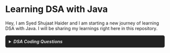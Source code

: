 # Learning DSA with Java

Hey, I am Syed Shujaat Haider and I am starting a new journey of learning DSA with Java. I will be sharing my learnings right here in this repository.

<details style="
  border: 1px solid #444;
  border-radius: 5px;
  padding: 10px;
  background-color: #222;
  color: #ddd;
">
    <summary style="
    cursor: pointer;
    font-weight: bold;
    color: #ddd;
  ">
        <em>DSA Coding Questions</em>
    </summary>

# DSA Coding Questions Topicwise With Notes

| Topic       | Question           | Platform          | Solution          |
|-------------|--------------------|-------------------|-------------------|
| Array  
(*Striver's Array Series - Day1 : Basic*) | Largest Element in Array  | [GeeksforGeeks](https://www.geeksforgeeks.org/problems/largest-element-in-array4009/0)   | [Notes](/IntermediateJAVA/Arrays/Striver's%20Array%20Series/Day1-Basic.md/#question-01--largest-element-in-array)   |
|             | Check If the Array is Sorted & Rotated   | [LeetCode](https://leetcode.com/problems/check-if-array-is-sorted-and-rotated/description/)  | [Notes](/IntermediateJAVA/Arrays/Striver's%20Array%20Series/Day1-Basic.md/#question-02--check-if-the-array-is-sorted--rotated)   |
|             | Second Largest Element in Array without Sorting | [GeeksforGeeks](https://www.geeksforgeeks.org/problems/second-largest3735/0) | [Notes](/IntermediateJAVA/Arrays/Striver's%20Array%20Series/Day1-Basic.md/#question-03--second-largest-element-in-array-without-sorting) |
|             | Searching an Element in a Sorted Array | [GeeksforGeeks](https://www.geeksforgeeks.org/problems/who-will-win-1587115621/0) | [Notes](/IntermediateJAVA/Arrays/Striver's%20Array%20Series/Day1-Basic.md/#question-04--searching-an-element-in-a-sorted-array) |
|             | Rotate Array | [LeetCode](https://leetcode.com/problems/rotate-array/description/) | [Notes](/IntermediateJAVA/Arrays/Striver's%20Array%20Series/Day1-Basic.md/#question-05--rotate-array) |
| (*Striver's Array Series - Day2 : Easy*) | Maximum Consecutive Ones  | [LeetCode](https://leetcode.com/problems/max-consecutive-ones/description/) | [Notes](/IntermediateJAVA/Arrays/Striver's%20Array%20Series/Day2-Easy.md/#question-06--maximum-consecutive-ones) |
|             | Move Zeroes | [LeetCode](https://leetcode.com/problems/move-zeroes/) | [Notes](/IntermediateJAVA/Arrays/Striver's%20Array%20Series/Day2-Easy.md/#question-07--move-zeroes) |
|             | Remove Duplicates from Sorted Array | [LeetCode](https://leetcode.com/problems/remove-duplicates-from-sorted-array/description/) | [Notes](/IntermediateJAVA/Arrays/Striver's%20Array%20Series/Day2-Easy.md/#question-08--remove-duplicates-from-sorted-array) |
|             | Missing Number | [LeetCode](https://leetcode.com/problems/missing-number/) | [Notes](/IntermediateJAVA/Arrays/Striver's%20Array%20Series/Day2-Easy.md/#question-09--missing-number) |
|             | Single Number | [LeetCode](https://leetcode.com/problems/single-number/description/) | [Notes](/IntermediateJAVA/Arrays/Striver's%20Array%20Series/Day2-Easy.md/#question-10--single-number) |
|             | Union of Two Sorted Arrays | [GeeksforGeeks](https://www.geeksforgeeks.org/problems/union-of-two-sorted-arrays-1587115621/0) | [Notes](/IntermediateJAVA/Arrays/Striver's%20Array%20Series/Day2-Easy.md/#question-11--union-of-two-sorted-arrays) |
|             | Two Sum | [LeetCode](https://leetcode.com/problems/two-sum/description/) | [Notes](/IntermediateJAVA/Arrays/Striver's%20Array%20Series/Day2-Easy.md/#question-12--two-sum) |
> 💡 **Tip**: Click on Notes to see detailed notes for a particular question. 

</details>
